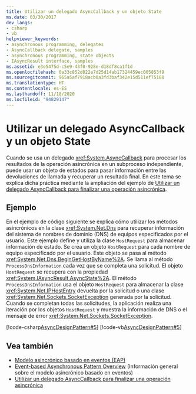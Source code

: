 ```yaml
---
title: Utilizar un delegado AsyncCallback y un objeto State
ms.date: 03/30/2017
dev_langs:
- csharp
- vb
helpviewer_keywords:
- asynchronous programming, delegates
- AsyncCallback delegate, samples
- asynchronous programming, state objects
- IAsyncResult interface, samples
ms.assetid: e3e5475d-c5e9-43f0-928e-d18df8ca1f1d
ms.openlocfilehash: 0a33c852d822e7d25d14ab17324459ec005853f9
ms.sourcegitcommit: 965a5af7918acb0a3fd3baf342e15d511ef75188
ms.translationtype: HT
ms.contentlocale: es-ES
ms.lasthandoff: 11/18/2020
ms.locfileid: "94829147"
---
```

# <a name="using-an-asynccallback-delegate-and-state-object"></a>Utilizar un delegado AsyncCallback y un objeto State
Cuando se usa un delegado <xref:System.AsyncCallback> para procesar los resultados de la operación asincrónica en un subproceso independiente, puede usar un objeto de estados para pasar información entre las devoluciones de llamada y recuperar un resultado final. En este tema se explica dicha práctica mediante la ampliación del ejemplo de [Utilizar un delegado AsyncCallback para finalizar una operación asincrónica](using-an-asynccallback-delegate-to-end-an-asynchronous-operation.md).  
  
## <a name="example"></a>Ejemplo  
 En el ejemplo de código siguiente se explica cómo utilizar los métodos asincrónicos en la clase <xref:System.Net.Dns> para recuperar información del sistema de nombres de dominio (DNS) de equipos especificados por el usuario. Este ejemplo define y utiliza la clase `HostRequest` para almacenar información de estado. Se crea un objeto `HostRequest` para cada nombre de equipo especificado por el usuario. Este objeto se pasa al método <xref:System.Net.Dns.BeginGetHostByName%2A>. Se llama al método `ProcessDnsInformation` cada vez que se completa una solicitud. El objeto `HostRequest` se recupera con la propiedad <xref:System.IAsyncResult.AsyncState%2A>. El método `ProcessDnsInformation` usa el objeto `HostRequest` para almacenar la clase <xref:System.Net.IPHostEntry> devuelta por la solicitud o una clase <xref:System.Net.Sockets.SocketException> generada por la solicitud. Cuando se completan todas las solicitudes, la aplicación realiza una iteración por los objetos `HostRequest` y muestra la información de DNS o el mensaje de error <xref:System.Net.Sockets.SocketException>.  
  
 [!code-csharp[AsyncDesignPattern#5](../../../samples/snippets/csharp/VS_Snippets_CLR/AsyncDesignPattern/CS/AsyncDelegateWithStateObject.cs#5)]
 [!code-vb[AsyncDesignPattern#5](../../../samples/snippets/visualbasic/VS_Snippets_CLR/AsyncDesignPattern/VB/AsyncDelegateWithStateObject.vb#5)]  
  
## <a name="see-also"></a>Vea también

- [Modelo asincrónico basado en eventos (EAP)](event-based-asynchronous-pattern-eap.md)
- [Event-based Asynchronous Pattern Overview](event-based-asynchronous-pattern-overview.md) (Información general sobre el modelo asincrónico basado en eventos)
- [Utilizar un delegado AsyncCallback para finalizar una operación asincrónica](using-an-asynccallback-delegate-to-end-an-asynchronous-operation.md)
